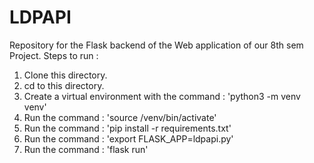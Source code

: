# LDPAPI

Repository for the Flask backend of the Web application of our 8th sem Project.
Steps to run :
1. Clone this directory.
2. cd to this directory. 
3. Create a virtual environment with the command : 'python3 -m venv venv'
4. Run the command : 'source /venv/bin/activate'
5. Run the command : 'pip install -r requirements.txt'
6. Run the command : 'export FLASK_APP=ldpapi.py'
7. Run the command : 'flask run'

